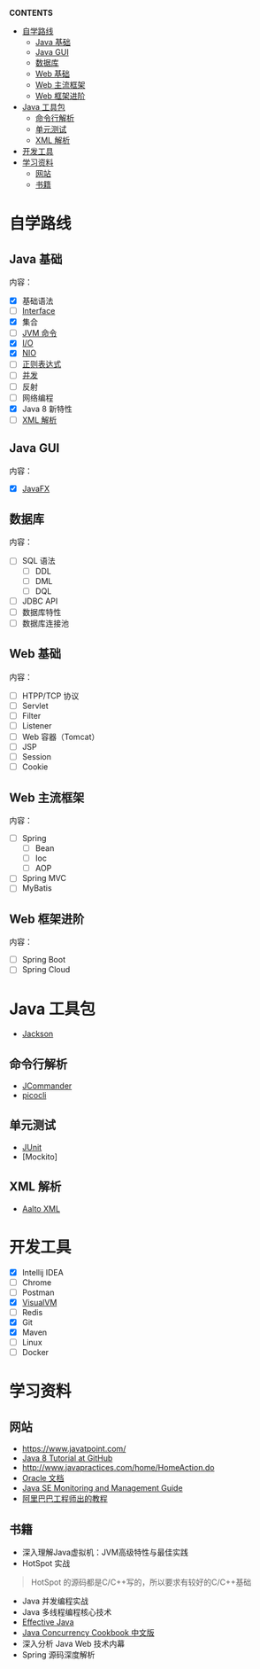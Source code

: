 **CONTENTS**
- [自学路线](#%e8%87%aa%e5%ad%a6%e8%b7%af%e7%ba%bf)
  - [Java 基础](#java-%e5%9f%ba%e7%a1%80)
  - [Java GUI](#java-gui)
  - [数据库](#%e6%95%b0%e6%8d%ae%e5%ba%93)
  - [Web 基础](#web-%e5%9f%ba%e7%a1%80)
  - [Web 主流框架](#web-%e4%b8%bb%e6%b5%81%e6%a1%86%e6%9e%b6)
  - [Web 框架进阶](#web-%e6%a1%86%e6%9e%b6%e8%bf%9b%e9%98%b6)
- [Java 工具包](#java-%e5%b7%a5%e5%85%b7%e5%8c%85)
  - [命令行解析](#%e5%91%bd%e4%bb%a4%e8%a1%8c%e8%a7%a3%e6%9e%90)
  - [单元测试](#%e5%8d%95%e5%85%83%e6%b5%8b%e8%af%95)
  - [XML 解析](#xml-%e8%a7%a3%e6%9e%90)
- [开发工具](#%e5%bc%80%e5%8f%91%e5%b7%a5%e5%85%b7)
- [学习资料](#%e5%ad%a6%e4%b9%a0%e8%b5%84%e6%96%99)
  - [网站](#%e7%bd%91%e7%ab%99)
  - [书籍](#%e4%b9%a6%e7%b1%8d)

# 自学路线

## Java 基础
内容：
- [x] 基础语法
- [ ] [Interface](basic/03_interface.md)
- [x] 集合
- [ ] [JVM 命令](basic/commands.md)
- [x] [I/O](basic/io.md)
- [x] [NIO](basic/nio.md)
- [ ] [正则表达式](basic\java_regex.md)
- [ ] [并发](concurrency/01_jcp_content.md)
- [ ] 反射
- [ ] 网络编程
- [x] Java 8 新特性
- [ ] [XML 解析](basic/java_xml.md)

## Java GUI
内容：
- [x] [JavaFX](javafx\0.contents.md)

## 数据库
内容：
- [ ] SQL 语法
  - [ ] DDL
  - [ ] DML
  - [ ] DQL
- [ ] JDBC API
- [ ] 数据库特性
- [ ] 数据库连接池

## Web 基础
内容：
- [ ] HTPP/TCP 协议
- [ ] Servlet
- [ ] Filter
- [ ] Listener
- [ ] Web 容器（Tomcat）
- [ ] JSP
- [ ] Session
- [ ] Cookie

## Web 主流框架
内容：
- [ ] Spring
  - [ ] Bean
  - [ ] Ioc
  - [ ] AOP
- [ ] Spring MVC
- [ ] MyBatis

## Web 框架进阶
内容：
- [ ] Spring Boot
- [ ] Spring Cloud

# Java 工具包
- [Jackson](library/jackson.md)


## 命令行解析
- [JCommander](library/jcommander.md)
- [picocli](library/lib_picocli.md)

## 单元测试
- [JUnit](library/Junit-5.md)
- [Mockito]

## XML 解析
- [Aalto XML](library/alato-xml.md)

# 开发工具
- [x] Intellij IDEA
- [ ] Chrome
- [ ] Postman
- [x] [VisualVM](tools/visualVM.md)
- [ ] Redis
- [x] Git
- [x] Maven
- [ ] Linux
- [ ] Docker

# 学习资料

## 网站
- https://www.javatpoint.com/
- [Java 8 Tutorial at GitHub](https://github.com/winterbe/java8-tutorial)
- http://www.javapractices.com/home/HomeAction.do
- [Oracle 文档](https://docs.oracle.com/javase/8/docs/)
- [Java SE Monitoring and Management Guide](https://docs.oracle.com/javase/8/docs/technotes/guides/management/toc.html)
- [阿里巴巴工程师出的教程](https://github.com/h2pl/Java-Tutorial)

## 书籍
- 深入理解Java虚拟机：JVM高级特性与最佳实践
- HotSpot 实战

> HotSpot 的源码都是C/C++写的，所以要求有较好的C/C++基础

- Java 并发编程实战
- Java 多线程编程核心技术
- [Effective Java](books/Effective_Java-2ed-Joshua_Bloch-2008.pdf)
- [Java Concurrency Cookbook 中文版](books/Java7_Concurrency_Cookbook-Javier-CH-2014.pdf)
- 深入分析 Java Web 技术内幕
- Spring 源码深度解析
